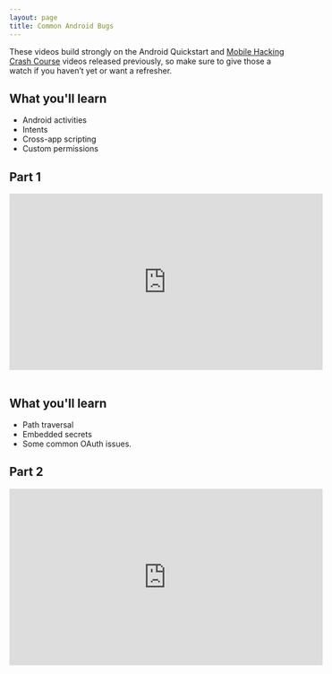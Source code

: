 ```yaml
---
layout: page
title: Common Android Bugs
---
```


These videos build strongly on the Android Quickstart and [Mobile Hacking Crash Course](/sessions/mobile_crash_course) videos released previously, so make sure to give those a watch if you haven’t yet or want a refresher.

What you'll learn
-----------------

- Android activities 
- Intents
- Cross-app scripting
- Custom permissions

Part 1
-----

<div class="container">
	<iframe width="560" height="315" src="https://www.youtube-nocookie.com/embed/sQ_34dI_geU" frameborder="0" allow="accelerometer; autoplay; encrypted-media; gyroscope; picture-in-picture" allowfullscreen></iframe>
</div>

<br/>

What you'll learn
-----------------

- Path traversal 
- Embedded secrets
- Some common OAuth issues.


Part 2
-----

<div class="container">
	<iframe width="560" height="315" src="https://www.youtube-nocookie.com/embed/tt1f4pcI0jo" frameborder="0" allow="accelerometer; autoplay; encrypted-media; gyroscope; picture-in-picture" allowfullscreen></iframe>
</div>
